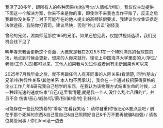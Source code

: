 我活了20多年，跟所有人的各种因果(纠纷/亏欠/人情帐/烂账)，我仅仅主动提供下面这一个解决方案，你来不来是你的事，即使你不来我也当作平账了，反正之后我跟你没关系了；对于可能存在的他人提出的高额赔偿要求，我建议你收集证据走法律途径，我陪你打官司，建议尽快，否则“终止诉讼”别怪我

曾经的兄弟，湖南师范那位195的兄弟，如果还想见我，仅提供视频选项，我们没机会线下见了

明年春天我会更新这个页面，大概就是我在2025.5.1在一个特别漂亮的台球馆包场，地点到时候会更新，想来的人你来就行，理论上中国海洋大学里面的人(学生/老师/工作人员)都可以来，其他人如果我亏欠过你或者尚有未断因果也可以来

2025年7月我毕业之后，就不再跟任何人有非同事的人际关系(看清楚, 同学/朋友/兄弟/各种异性关系/其他关系 本人均不再承认)，我会在一个通过校招获得资格的企业工作几年&研究我自己想学的东西，在我认为该物理方式结束生命的时候，以一种超光速的速度结束“自己(这里看清楚,就是我一个人,没什么乱七八糟的)”，并且不会 伤害/恶心/威胁/坑/蒙/拐/骗/偷/抢 到任何人

可能存在一些比较执着的“看客”在看我笑话： 请你自重(你很恶心&要点脸吧 / 别在乎那个死掉的东西&自己爱自己&自己照顾好自己&千万不要再被骗&自强) / 请各位莫管闲事 / 你们tmd滚一边去
